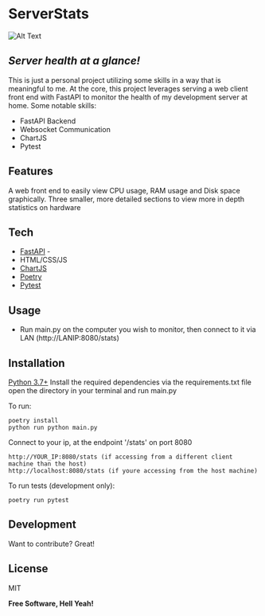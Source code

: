 
# ServerStats
![Alt Text](https://github.com/sockheadrps/ServerStats/blob/main/18d3fabd7697a28ce7a5161f424964e5.gif)
## _Server health at a glance!_

This is just a personal project utilizing some skills in a way that is meaningful to me. At the core, this project leverages serving a web client front end with FastAPI to monitor the health of my development server at home. Some notable skills:

- FastAPI Backend
- Websocket Communication
- ChartJS
- Pytest

## Features

A web front end to easily view CPU usage, RAM usage and Disk space graphically.
Three smaller, more detailed sections to view more in depth statistics on hardware


## Tech



- [FastAPI](https://fastapi.tiangolo.com/) -
- HTML/CSS/JS
- [ChartJS](https://www.chartjs.org/)
- [Poetry](https://python-poetry.org/docs/basic-usage/)
- [Pytest](https://docs.pytest.org/en/7.1.x/)

## Usage
- Run main.py on the computer you wish to monitor, then connect to it via LAN (http://LANIP:8080/stats)



## Installation

[Python 3.7+](https://www.python.org/)
Install the required dependencies via the requirements.txt file
open the directory in your terminal and run main.py
    
To run:
```
poetry install
python run python main.py
```
Connect to your ip, at the endpoint '/stats' on port 8080
```
http://YOUR_IP:8080/stats (if accessing from a different client machine than the host)
http://localhost:8080/stats (if youre accessing from the host machine)
```
To run tests (development only):
```
poetry run pytest
```
## Development

Want to contribute? Great!


## License

MIT

**Free Software, Hell Yeah!**

[//]: # (These are reference links used in the body of this note and get stripped out when the markdown processor does its job. There is no need to format nicely because it shouldn't be seen. Thanks SO - http://stackoverflow.com/questions/4823468/store-comments-in-markdown-syntax)




